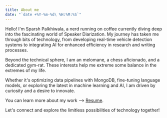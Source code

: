 ```yaml
---
title: About me
date: "`date +%Y-%m-%d\ %H:%M:%S`"
---
```


Hello! I'm Sparsh Palkhiwala, a nerd running on coffee currently diving deep into the fascinating world of Speaker Diarization. My journey has taken me through bits of technology, from developing real-time vehicle detection systems to integrating AI for enhanced efficiency in research and writing processes.

Beyond the technical sphere, I am an melomane, a chess aficionado, and a dedicated gym-rat. These interests help me extreme some balance in the extremes of my life.

Whether it's optimizing data pipelines with MongoDB, fine-tuning language models, or exploring the latest in machine learning and AI, I am driven by curiosity and a desire to innovate.

You can learn more about my work --> [Resume](https://drive.google.com/file/d/1tTGZV3KG9Jamf38UayzTp3auQRylt1e3/view?usp=sharing).

Let's connect and explore the limitless possibilities of technology together!
